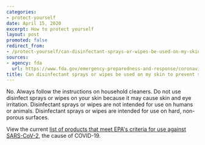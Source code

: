 ```yaml
---
categories:
- protect-yourself
date: April 15, 2020
excerpt: How to protect yourself
layout: post
promoted: false
redirect_from:
- /protect-yourself/can-disinfectant-sprays-or-wipes-be-used-on-my-skin/
sources:
- agency: fda
  url: https://www.fda.gov/emergency-preparedness-and-response/coronavirus-disease-2019-covid-19/coronavirus-disease-2019-covid-19-frequently-asked-questions
title: Can disinfectant sprays or wipes be used on my skin to prevent spread of COVID-19?
---
```


No. Always follow the instructions on household cleaners. Do not use disinfect sprays or wipes on your skin because it may cause skin and eye irritation. Disinfectant sprays or wipes are not intended for use on humans or animals. Disinfectant sprays or wipes are intended for use on hard, non-porous surfaces.

View the current [list of products that meet EPA's criteria for use against SARS-CoV-2](https://www.epa.gov/pesticide-registration/list-n-disinfectants-use-against-sars-cov-2), the cause of COVID-19.